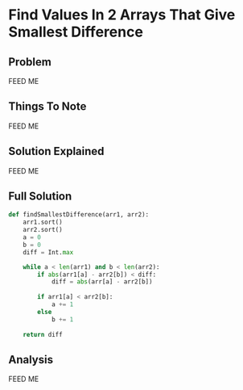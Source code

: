 # Find Values In 2 Arrays That Give Smallest Difference

## Problem

FEED ME

## Things To Note

FEED ME

## Solution Explained

FEED ME

## Full Solution

```python
def findSmallestDifference(arr1, arr2):
    arr1.sort()
    arr2.sort()
    a = 0
    b = 0
    diff = Int.max

    while a < len(arr1) and b < len(arr2):
        if abs(arr1[a] - arr2[b]) < diff:
            diff = abs(arr[a] - arr2[b])
        
        if arr1[a] < arr2[b]:
            a += 1
        else
            b += 1
    
    return diff
```

## Analysis

FEED ME
